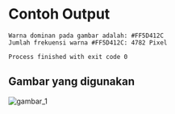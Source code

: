# Contoh Output

```
Warna dominan pada gambar adalah: #FF5D412C
Jumlah frekuensi warna #FF5D412C: 4782 Pixel

Process finished with exit code 0
```

## Gambar yang digunakan
![gambar_1](https://github.com/Xzadez/check-color/assets/55611402/c462fcac-58b7-4849-8801-cc57c6be6787)
